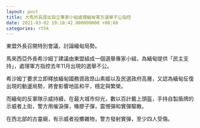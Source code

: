 ```yaml
---
layout: post
title: 大馬外長提出設立專家小組處理緬甸軍方選舉不公指控
date: 2021-03-02 19:18:42.000000000 +08:00
categories: rthk
---
```


東盟外長召開特別會議，討論緬甸局勢。

馬來西亞外長希沙姆丁建議由東盟組成一個選舉專家小組，為緬甸提供「民主支持」，處理軍方指控去年11月出現的選舉不公。

希沙姆丁要求立即釋放緬甸國務資政昂山素姬以及民選政府高層，又認為緬甸反復出現的動盪局勢，將會影響地區和平，穩定與繁榮。

而緬甸的反軍隊示威持續，在最大城市仰光，數以百計戴上頭盔，手持自製盾牌的示威者上街，警方用催淚彈，橡膠子彈，震憾彈和實彈驅散。

在西北部的古靈廟，有示威者投擲雜物，警方發射實彈，至少四人受傷。
